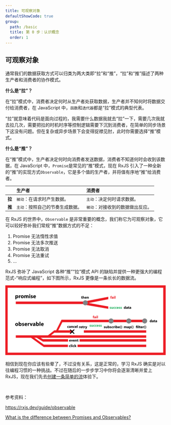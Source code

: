 ```yaml
---
title: 可观察对象
defaultShowCode: true
group:
  path: /basic
  title: 第 0 步：认识概念
  order: 1
---
```


## 可观察对象

通常我们的数据获取方式可以归类为两大类即“拉”和“推”，“拉”和“推”描述了两种生产者和消费者的协作模式。

**什么是“拉”？**

在“拉”模式中，消费者决定何时从生产者处获取数据，生产者并不知何时将数据交付给消费者，在 JavaScript 中，`函数`和`迭代器`都是“拉”模式的典型代表。

“拉”就意味着代码是面向过程的，我需要什么数据我就去“拉”一下，需要几次我就去拉几次，需要把拉的时机时序等控制逻辑需要下沉到消费者，在简单的同步场景下这没有问题。但在复杂或异步场景下会变得捉襟见肘，此时你需要选择“推”模式。

**什么是“推”？**

在“推”模式中，生产者决定何时向消费者发送数据，消费者不知道何时会收到该数据，在 JavaScript 中，`Promise`是常见的“推”模式，现在 RxJS 引入了一种全新的“推”的实现方式`Observable`，它是多个值的生产者，并将值有序地“推”给消费者。

|        | 生产者                           | 消费者                           |
| :----- | :------------------------------- | :------------------------------- |
| **拉** | `被动`：在请求时产生数据。       | `主动`：决定何时请求数据。       |
| **推** | `主动`：按照自己的节奏生成数据。 | `被动`：对接收到的数据做出反应。 |

在 RxJS 的世界中，`Observable` 是非常重要的概念，我们称它为可观察对象，它可以较好弥补我们常规“推”数据方式的不足：

1. Promise 无法惰性求值
2. Promise 无法多次推送
3. Promise 无法取消
4. Promise 无法重试
5. ...

RxJS 弥补了 JavaScript 各种“推”“拉”模式 API 的缺陷并提供一种更强大的编程范式-“响应式编程”，如下图所示，RxJS 更像是一条长长的数据流。

![img](./images/01.png)

相信到现在你应该有些晕了，不过没有关系，这是正常的，学习 RxJS 确实是对以往编程习惯的一种挑战。不过在随后的一步步学习中你将会逐渐清晰并爱上 RxJS，现在我们先去[创建一条简单的流](/core/observable)体验下。

<br/>

参考资料：

https://rxjs.dev/guide/observable

[What is the difference between Promises and Observables?](https://stackoverflow.com/questions/37364973/what-is-the-difference-between-promises-and-observables/37365955#37365955)
